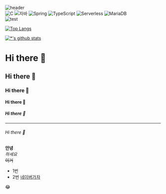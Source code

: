 ![header](https://capsule-render.vercel.app/api?type=wave&color=auto&height=300&section=header&text=깃허브%20특강&fontSize=90)  
![C](https://img.shields.io/badge/-C-123456?style=flat-square&logo=C&logoColor=black)
![자바](https://img.shields.io/badge/-자바-007396?style=flat&logo=Java&logoColor=ffffff)
![Spring](https://img.shields.io/badge/-Spring-6DB33F?style=for-the-badge&logo=Spring&logoColor=white)
![TypeScript](https://img.shields.io/badge/-TypeScript-3178C6?style=flat-square&logo=TypeScript&logoColor=white)
![Serverless](https://img.shields.io/badge/-Serverless-FD5750?style=flat-square&logo=Serverless&logoColor=magenta)
![MariaDB](https://img.shields.io/badge/-MariaDB-1F305F?style=flat-square&logo=mariadb&logoColor=white)  
![test](https://img.shields.io/badge/-Java-007396?style=flat-square&logo=Java&logoColor=white)




[![Top Langs](https://github-readme-stats.vercel.app/api/top-langs/?username=KuMinSOO)](https://github.com/KuMinSOO/github-readme-stats)

[![*'s github stats](https://github-readme-stats.vercel.app/api?username=KuMinSOO)](https://github.com/KuMinSOO)







# Hi there 👋
## Hi there 👋
### Hi there 👋
#### Hi there 👋
##### Hi there 👋
---
###### Hi there 👋
**안녕**<br>
*하세요*<br>
~~이거~~<br>

* 1번
* 2번
[네이버가자](http://www.naver.com)


:joy:
